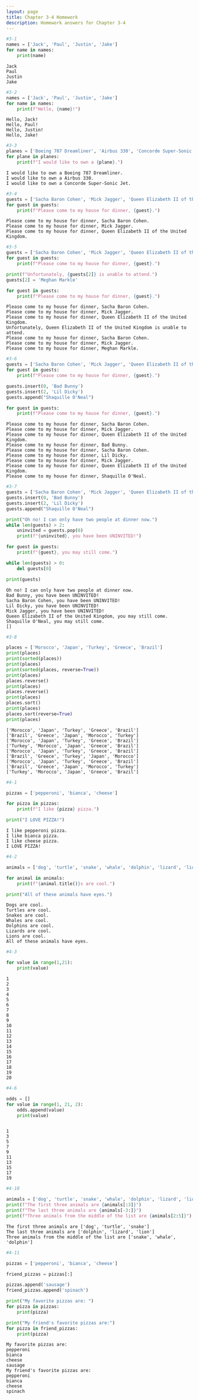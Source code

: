 ```yaml
---
layout: page
title: Chapter 3-4 Homework
description: Homework answers for Chapter 3-4
---
```





```python
#3-1
names = ['Jack', 'Paul', 'Justin', 'Jake']
for name in names:
    print(name)
```

    Jack
    Paul
    Justin
    Jake



```python
#3-2
names = ['Jack', 'Paul', 'Justin', 'Jake']
for name in names:
    print(f"Hello, {name}!")
```

    Hello, Jack!
    Hello, Paul!
    Hello, Justin!
    Hello, Jake!



```python
#3-3
planes = ['Boeing 787 Dreamliner', 'Airbus 330', 'Concorde Super-Sonic Jet']
for plane in planes:
    print(f"I would like to own a {plane}.")
```

    I would like to own a Boeing 787 Dreamliner.
    I would like to own a Airbus 330.
    I would like to own a Concorde Super-Sonic Jet.



```python
#3-4
guests = ['Sacha Baron Cohen', 'Mick Jagger', 'Queen Elizabeth II of the United Kingdom']
for guest in guests:
    print(f"Please come to my house for dinner, {guest}.")
```

    Please come to my house for dinner, Sacha Baron Cohen.
    Please come to my house for dinner, Mick Jagger.
    Please come to my house for dinner, Queen Elizabeth II of the United Kingdom.



```python
#3-5
guests = ['Sacha Baron Cohen', 'Mick Jagger', 'Queen Elizabeth II of the United Kingdom']
for guest in guests:
    print(f"Please come to my house for dinner, {guest}.")

print(f"Unfortunately, {guests[2]} is unable to attend.")
guests[2] = 'Meghan Markle'

for guest in guests:
    print(f"Please come to my house for dinner, {guest}.")

```

    Please come to my house for dinner, Sacha Baron Cohen.
    Please come to my house for dinner, Mick Jagger.
    Please come to my house for dinner, Queen Elizabeth II of the United Kingdom.
    Unfortunately, Queen Elizabeth II of the United Kingdom is unable to attend.
    Please come to my house for dinner, Sacha Baron Cohen.
    Please come to my house for dinner, Mick Jagger.
    Please come to my house for dinner, Meghan Markle.



```python
#3-6
guests = ['Sacha Baron Cohen', 'Mick Jagger', 'Queen Elizabeth II of the United Kingdom']
for guest in guests:
    print(f"Please come to my house for dinner, {guest}.")

guests.insert(0, 'Bad Bunny')
guests.insert(2, 'Lil Dicky')
guests.append("Shaquille O'Neal")

for guest in guests:
    print(f"Please come to my house for dinner, {guest}.")

```

    Please come to my house for dinner, Sacha Baron Cohen.
    Please come to my house for dinner, Mick Jagger.
    Please come to my house for dinner, Queen Elizabeth II of the United Kingdom.
    Please come to my house for dinner, Bad Bunny.
    Please come to my house for dinner, Sacha Baron Cohen.
    Please come to my house for dinner, Lil Dicky.
    Please come to my house for dinner, Mick Jagger.
    Please come to my house for dinner, Queen Elizabeth II of the United Kingdom.
    Please come to my house for dinner, Shaquille O'Neal.



```python
#3-7
guests = ['Sacha Baron Cohen', 'Mick Jagger', 'Queen Elizabeth II of the United Kingdom']
guests.insert(0, 'Bad Bunny')
guests.insert(2, 'Lil Dicky')
guests.append("Shaquille O'Neal")

print("Oh no! I can only have two people at dinner now.")
while len(guests) > 2:
    uninvited = guests.pop(0)
    print(f"{uninvited}, you have been UNINVITED!")

for guest in guests:
    print(f"{guest}, you may still come.")

while len(guests) > 0:
    del guests[0]

print(guests)
```

    Oh no! I can only have two people at dinner now.
    Bad Bunny, you have been UNINVITED!
    Sacha Baron Cohen, you have been UNINVITED!
    Lil Dicky, you have been UNINVITED!
    Mick Jagger, you have been UNINVITED!
    Queen Elizabeth II of the United Kingdom, you may still come.
    Shaquille O'Neal, you may still come.
    []



```python
#3-8

places = ['Morocco', 'Japan', 'Turkey', 'Greece', 'Brazil']
print(places)
print(sorted(places))
print(places)
print(sorted(places, reverse=True))
print(places)
places.reverse()
print(places)
places.reverse()
print(places)
places.sort()
print(places)
places.sort(reverse=True)
print(places)
```

    ['Morocco', 'Japan', 'Turkey', 'Greece', 'Brazil']
    ['Brazil', 'Greece', 'Japan', 'Morocco', 'Turkey']
    ['Morocco', 'Japan', 'Turkey', 'Greece', 'Brazil']
    ['Turkey', 'Morocco', 'Japan', 'Greece', 'Brazil']
    ['Morocco', 'Japan', 'Turkey', 'Greece', 'Brazil']
    ['Brazil', 'Greece', 'Turkey', 'Japan', 'Morocco']
    ['Morocco', 'Japan', 'Turkey', 'Greece', 'Brazil']
    ['Brazil', 'Greece', 'Japan', 'Morocco', 'Turkey']
    ['Turkey', 'Morocco', 'Japan', 'Greece', 'Brazil']



```python
#4-1

pizzas = ['pepperoni', 'bianca', 'cheese']

for pizza in pizzas:
    print(f"I like {pizza} pizza.")

print("I LOVE PIZZA!")
```

    I like pepperoni pizza.
    I like bianca pizza.
    I like cheese pizza.
    I LOVE PIZZA!



```python
#4-2

animals = ['dog', 'turtle', 'snake', 'whale', 'dolphin', 'lizard', 'lion']

for animal in animals:
    print(f"{animal.title()}s are cool.")

print("All of these animals have eyes.")
```

    Dogs are cool.
    Turtles are cool.
    Snakes are cool.
    Whales are cool.
    Dolphins are cool.
    Lizards are cool.
    Lions are cool.
    All of these animals have eyes.



```python
#4-3

for value in range(1,21):
    print(value)
```

    1
    2
    3
    4
    5
    6
    7
    8
    9
    10
    11
    12
    13
    14
    15
    16
    17
    18
    19
    20



```python
#4-6

odds = []
for value in range(1, 21, 2):
    odds.append(value)
    print(value)



```

    1
    3
    5
    7
    9
    11
    13
    15
    17
    19



```python
#4-10

animals = ['dog', 'turtle', 'snake', 'whale', 'dolphin', 'lizard', 'lion']
print(f"The first three animals are {animals[:3]}")
print(f"The last three animals are {animals[-3:]}")
print(f"Three animals from the middle of the list are {animals[2:5]}")


```

    The first three animals are ['dog', 'turtle', 'snake']
    The last three animals are ['dolphin', 'lizard', 'lion']
    Three animals from the middle of the list are ['snake', 'whale', 'dolphin']



```python
#4-11

pizzas = ['pepperoni', 'bianca', 'cheese']

friend_pizzas = pizzas[:]

pizzas.append('sausage')
friend_pizzas.append('spinach')

print("My favorite pizzas are: ")
for pizza in pizzas:
    print(pizza)

print("My friend's favorite pizzas are:")
for pizza in friend_pizzas:
    print(pizza)
```

    My favorite pizzas are: 
    pepperoni
    bianca
    cheese
    sausage
    My friend's favorite pizzas are:
    pepperoni
    bianca
    cheese
    spinach

